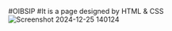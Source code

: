 #OIBSIP
#It is a page designed by HTML & CSS
![Screenshot 2024-12-25 140124](https://github.com/user-attachments/assets/86b0554b-794d-43fd-8155-59bef1164672)
